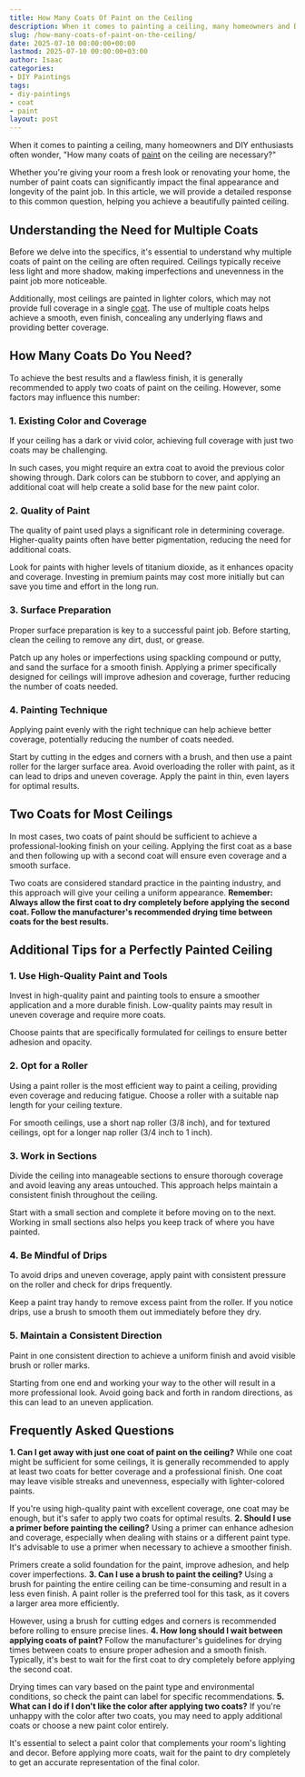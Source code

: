 ```yaml
---
title: How Many Coats Of Paint on the Ceiling
description: When it comes to painting a ceiling, many homeowners and DIY enthusiasts often wonder, "How many coats of paint on the ceiling are necessary?" Whether you're...
slug: /how-many-coats-of-paint-on-the-ceiling/
date: 2025-07-10 00:00:00+00:00
lastmod: 2025-07-10 00:00:00+03:00
author: Isaac
categories:
- DIY Paintings
tags:
- diy-paintings
- coat
- paint
layout: post
---
```

When it comes to painting a ceiling, many homeowners and DIY enthusiasts often wonder, "How many coats of [paint](https://pestpolicy.com/how-many-coats-of-paint-on-a-fiberglass-boat/) on the ceiling are necessary?"

Whether you're giving your room a fresh look or renovating your home, the number of paint coats can significantly impact the final appearance and longevity of the paint job. In this article, we will provide a detailed response to this common question, helping you achieve a beautifully painted ceiling.
## Understanding the Need for Multiple Coats
Before we delve into the specifics, it's essential to understand why multiple coats of paint on the ceiling are often required. Ceilings typically receive less light and more shadow, making imperfections and unevenness in the paint job more noticeable.

Additionally, most ceilings are painted in lighter colors, which may not provide full coverage in a single [coat](https://pestpolicy.com/best-clear-coat-for-snowboard/). The use of multiple coats helps achieve a smooth, even finish, concealing any underlying flaws and providing better coverage.
## How Many Coats Do You Need?
To achieve the best results and a flawless finish, it is generally recommended to apply two coats of paint on the ceiling. However, some factors may influence this number:
### 1. Existing Color and Coverage
If your ceiling has a dark or vivid color, achieving full coverage with just two coats may be challenging.

In such cases, you might require an extra coat to avoid the previous color showing through. Dark colors can be stubborn to cover, and applying an additional coat will help create a solid base for the new paint color.
### 2. Quality of Paint
The quality of paint used plays a significant role in determining coverage. Higher-quality paints often have better pigmentation, reducing the need for additional coats.

Look for paints with higher levels of titanium dioxide, as it enhances opacity and coverage. Investing in premium paints may cost more initially but can save you time and effort in the long run.
### 3. Surface Preparation
Proper surface preparation is key to a successful paint job. Before starting, clean the ceiling to remove any dirt, dust, or grease.

Patch up any holes or imperfections using spackling compound or putty, and sand the surface for a smooth finish. Applying a primer specifically designed for ceilings will improve adhesion and coverage, further reducing the number of coats needed.
### 4. Painting Technique
Applying paint evenly with the right technique can help achieve better coverage, potentially reducing the number of coats needed.

Start by cutting in the edges and corners with a brush, and then use a paint roller for the larger surface area. Avoid overloading the roller with paint, as it can lead to drips and uneven coverage. Apply the paint in thin, even layers for optimal results.
## Two Coats for Most Ceilings
In most cases, two coats of paint should be sufficient to achieve a professional-looking finish on your ceiling. Applying the first coat as a base and then following up with a second coat will ensure even coverage and a smooth surface.

Two coats are considered standard practice in the painting industry, and this approach will give your ceiling a uniform appearance.
**Remember: Always allow the first coat to dry completely before applying the second coat. Follow the manufacturer's recommended drying time between coats for the best results.**
## Additional Tips for a Perfectly Painted Ceiling
### 1. Use High-Quality Paint and Tools
Invest in high-quality paint and painting tools to ensure a smoother application and a more durable finish. Low-quality paints may result in uneven coverage and require more coats.

Choose paints that are specifically formulated for ceilings to ensure better adhesion and opacity.
### 2. Opt for a Roller
Using a paint roller is the most efficient way to paint a ceiling, providing even coverage and reducing fatigue. Choose a roller with a suitable nap length for your ceiling texture.

For smooth ceilings, use a short nap roller (3/8 inch), and for textured ceilings, opt for a longer nap roller (3/4 inch to 1 inch).
### 3. Work in Sections
Divide the ceiling into manageable sections to ensure thorough coverage and avoid leaving any areas untouched. This approach helps maintain a consistent finish throughout the ceiling.

Start with a small section and complete it before moving on to the next. Working in small sections also helps you keep track of where you have painted.
### 4. Be Mindful of Drips
To avoid drips and uneven coverage, apply paint with consistent pressure on the roller and check for drips frequently.

Keep a paint tray handy to remove excess paint from the roller. If you notice drips, use a brush to smooth them out immediately before they dry.
### 5. Maintain a Consistent Direction
Paint in one consistent direction to achieve a uniform finish and avoid visible brush or roller marks.

Starting from one end and working your way to the other will result in a more professional look. Avoid going back and forth in random directions, as this can lead to an uneven application.
## Frequently Asked Questions
**1. Can I get away with just one coat of paint on the ceiling?**
While one coat might be sufficient for some ceilings, it is generally recommended to apply at least two coats for better coverage and a professional finish. One coat may leave visible streaks and unevenness, especially with lighter-colored paints.

If you're using high-quality paint with excellent coverage, one coat may be enough, but it's safer to apply two coats for optimal results.
**2. Should I use a primer before painting the ceiling?**
Using a primer can enhance adhesion and coverage, especially when dealing with stains or a different paint type. It's advisable to use a primer when necessary to achieve a smoother finish.

Primers create a solid foundation for the paint, improve adhesion, and help cover imperfections.
**3. Can I use a brush to paint the ceiling?**
Using a brush for painting the entire ceiling can be time-consuming and result in a less even finish. A paint roller is the preferred tool for this task, as it covers a larger area more efficiently.

However, using a brush for cutting edges and corners is recommended before rolling to ensure precise lines.
**4. How long should I wait between applying coats of paint?**
Follow the manufacturer's guidelines for drying times between coats to ensure proper adhesion and a smooth finish. Typically, it's best to wait for the first coat to dry completely before applying the second coat.

Drying times can vary based on the paint type and environmental conditions, so check the paint can label for specific recommendations.
**5. What can I do if I don't like the color after applying two coats?**
If you're unhappy with the color after two coats, you may need to apply additional coats or choose a new paint color entirely.

It's essential to select a paint color that complements your room's lighting and decor. Before applying more coats, wait for the paint to dry completely to get an accurate representation of the final color.